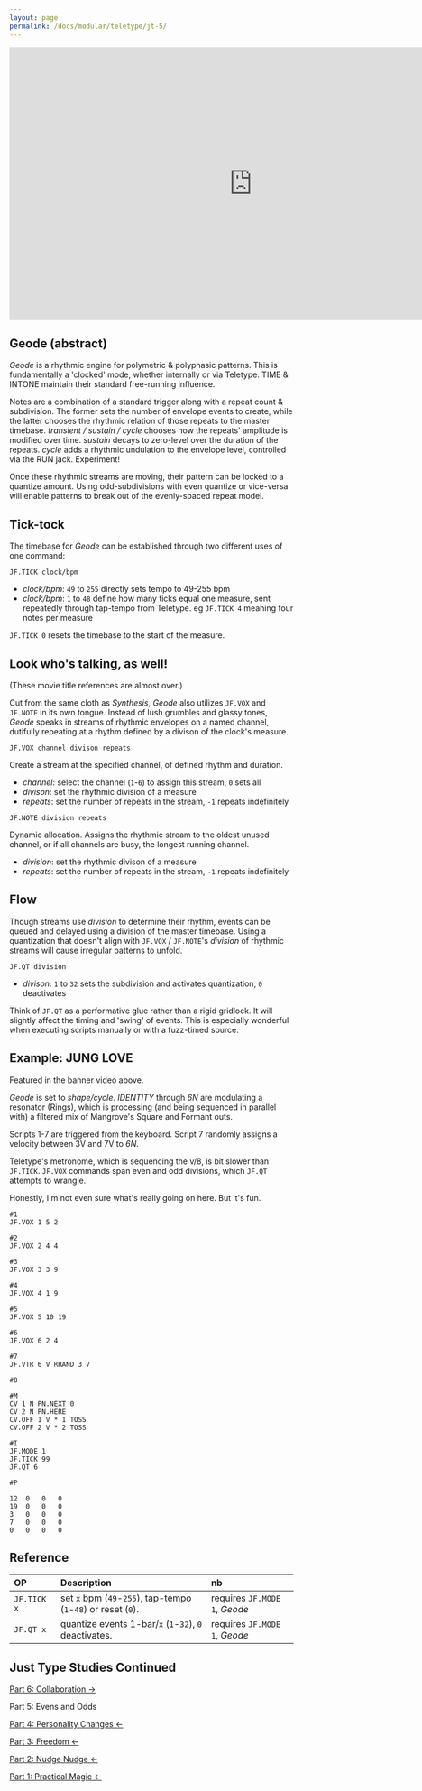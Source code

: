 ```yaml
---
layout: page
permalink: /docs/modular/teletype/jt-5/
---
```


<div class="vid"><iframe width="860" height="484" src="https://www.youtube.com/embed/PF7gS-sXw_k?rel=0&amp;showinfo=0" frameborder="0" allow="autoplay; encrypted-media" allowfullscreen></iframe></div>

## Geode (abstract)

*Geode* is a rhythmic engine for polymetric & polyphasic patterns. This is fundamentally a 'clocked' mode, whether internally or via Teletype. TIME & INTONE maintain their standard free-running influence.

Notes are a combination of a standard trigger along with a repeat count & subdivision. The former sets the number of envelope events to create, while the latter chooses the rhythmic relation of those repeats to the master timebase. *transient / sustain / cycle* chooses how the repeats' amplitude is modified over time. *sustain* decays to zero-level over the duration of the repeats. *cycle* adds a rhythmic undulation to the envelope level, controlled via the RUN jack. Experiment!

Once these rhythmic streams are moving, their pattern can be locked to a quantize amount. Using odd-subdivisions with even quantize or vice-versa will enable patterns to break out of the evenly-spaced repeat model.

## Tick-tock

The timebase for *Geode* can be established through two different uses of one command:

`JF.TICK clock/bpm`

- *clock/bpm*: `49` to `255` directly sets tempo to 49-255 bpm
- *clock/bpm*: `1` to `48` define how many ticks equal one measure, sent repeatedly through tap-tempo from Teletype. eg `JF.TICK 4` meaning four notes per measure

`JF.TICK 0` resets the timebase to the start of the measure.

## Look who's talking, as well!

(These movie title references are almost over.)

Cut from the same cloth as *Synthesis*, *Geode* also utilizes `JF.VOX` and `JF.NOTE` in its own tongue. Instead of lush grumbles and glassy tones, *Geode* speaks in streams of rhythmic envelopes on a named channel, dutifully repeating at a rhythm defined by a divison of the clock's measure.

`JF.VOX channel divison repeats`

Create a stream at the specified channel, of defined rhythm and duration.

- *channel*: select the channel (`1`-`6`) to assign this stream, `0` sets all
- *divison*: set the rhythmic division of a measure
- *repeats*: set the number of repeats in the stream, `-1` repeats indefinitely

`JF.NOTE division repeats`

Dynamic allocation. Assigns the rhythmic stream to the oldest unused channel, or if all channels are busy, the longest running channel.

- *division*: set the rhythmic divison of a measure
- *repeats*: set the number of repeats in the stream, `-1` repeats indefinitely

## Flow

Though streams use *division* to determine their rhythm, events can be queued and delayed using a division of the master timebase. Using a quantization that doesn't align with `JF.VOX` / `JF.NOTE`'s *division* of rhythmic streams will cause irregular patterns to unfold.

`JF.QT division`

- *divison*: `1` to `32` sets the subdivision and activates quantization, `0` deactivates

Think of `JF.QT` as a performative glue rather than a rigid gridlock. It will slightly affect the timing and 'swing' of events. This is especially wonderful when executing scripts manually or with a fuzz-timed source.

## Example: JUNG LOVE

Featured in the banner video above.

*Geode* is set to *shape/cycle*. *IDENTITY* through *6N* are modulating a resonator (Rings), which is processing (and being sequenced in parallel with) a filtered mix of Mangrove's Square and Formant outs.

Scripts 1-7 are triggered from the keyboard. Script 7 randomly assigns a velocity between 3V and 7V to *6N*.

Teletype's metronome, which is sequencing the v/8, is bit slower than `JF.TICK`. `JF.VOX` commands span even and odd divisions, which `JF.QT` attempts to wrangle.

Honestly, I'm not even sure what's really going on here. But it's fun.

```
#1
JF.VOX 1 5 2

#2
JF.VOX 2 4 4

#3
JF.VOX 3 3 9

#4
JF.VOX 4 1 9

#5
JF.VOX 5 10 19

#6
JF.VOX 6 2 4

#7
JF.VTR 6 V RRAND 3 7

#8

#M
CV 1 N PN.NEXT 0
CV 2 N PN.HERE
CV.OFF 1 V * 1 TOSS
CV.OFF 2 V * 2 TOSS

#I
JF.MODE 1
JF.TICK 99
JF.QT 6

#P

12	0	0	0
19	0	0	0
3	0	0	0
7	0	0	0
0	0	0	0
```

## Reference

| OP  |  Description | nb |
|:------------- |:---------------|:---------------|
| `JF.TICK x`   | set `x` bpm (`49`-`255`), tap-tempo (`1`-`48`) or reset (`0`). | requires `JF.MODE 1`, *Geode*
| `JF.QT x`		| quantize events 1-bar/`x` (`1`-`32`), `0` deactivates. | requires `JF.MODE 1`, *Geode*


## Just Type Studies Continued

[Part 6: Collaboration &rarr;](../jt-6)

Part 5: Evens and Odds

[Part 4: Personality Changes &larr;](../jt-4)

[Part 3: Freedom &larr;](../jt-3)

[Part 2: Nudge Nudge &larr;](../jt-2)

[Part 1: Practical Magic &larr;](../jt-1)
